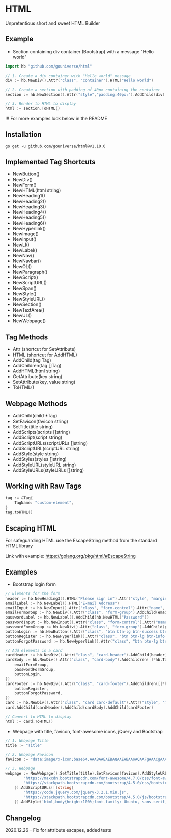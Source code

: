 # HTML

Unpretentious short and sweet HTML Builder

## Example

- Section containing div container (Bootstrap) with a message "Hello world"

```go
import hb "github.com/gouniverse/html"
	
// 1. Create a div container with "Hello world" message
div := hb.NewDiv().Attr("class", "container").HTML("Hello world")

// 2. Create a section with padding of 40px containing the container
section := hb.NewSection().Attr("style","padding:40px;").AddChild(div)

// 3. Render to HTML to display
html := section.ToHTML()
```

!!! For more examples look below in the README

## Installation

```ssh
go get -u github.com/gouniverse/html@v1.10.0
```

## Implemented Tag Shortcuts

- NewButton()
- NewDiv()
- NewForm()
- NewHTML(html string)
- NewHeading1()
- NewHeading2()
- NewHeading3()
- NewHeading4()
- NewHeading5()
- NewHeading6()
- NewHyperlink()
- NewImage()
- NewInput()
- NewLI()
- NewLabel()
- NewNav()
- NewNavbar()
- NewOL()
- NewParagraph()
- NewScript()
- NewScriptURL()
- NewSpan()
- NewStyle()
- NewStyleURL()
- NewSection()
- NewTextArea()
- NewUL()
- NewWebpage()

## Tag Methods

- Attr (shortcut for SetAttribute)
- HTML (shortcut for AddHTML)
- AddChild(tag Tag)
- AddChildren(tag []Tag)
- AddHTML(html string)
- GetAttribute(key string)
- SetAttribute(key, value string)
- ToHTML()

## Webpage Methods
- AddChild(child *Tag)
- SetFavicon(favicon string)
- SetTitle(title string)
- AddScripts(scripts []string)
- AddScript(script string)
- AddScriptURLs(scriptURLs []string)
- AddScriptURL(scriptURL string)
- AddStyle(style string)
- AddStyles(styles []string)
- AddStyleURL(styleURL string)
- AddStyleURLs(styleURLs []string)

## Working with Raw Tags

```go
tag := &Tag{
	TagName: "custom-element",
}
tag.toHTML()
```

## Escaping HTML
For safeguarding HTML use the EscapeString method from the standard HTML library

Link with example: https://golang.org/pkg/html/#EscapeString

## Examples

- Bootstrap login form

```go
// Elements for the form
header := hb.NewHeading3().HTML("Please sign in").Attr("style", "margin:0px;")
emailLabel := hb.NewLabel().HTML("E-mail Address")
emailInput := hb.NewInput().Attr("class", "form-control").Attr("name", "email").Attr("placeholder", "Enter e-mail address")
emailFormGroup := hb.NewDiv().Attr("class", "form-group").AddChild(emailLabel).AddChild(emailInput)
passwordLabel := hb.NewLabel().AddChild(hb.NewHTML("Password"))
passwordInput := hb.NewInput().Attr("class", "form-control").Attr("name", "password").Attr("type", "password").Attr("placeholder", "Enter password")
passwordFormGroup := hb.NewDiv().Attr("class", "form-group").AddChild(passwordLabel).AddChild(passwordInput)
buttonLogin := hb.NewButton().Attr("class", "btn btn-lg btn-success btn-block").HTML("Login")
buttonRegister := hb.NewHyperlink().Attr("class", "btn btn-lg btn-info float-left").HTML("Register").Attr("href", "auth/register")
buttonForgotPassword := hb.NewHyperlink().Attr("class", "btn btn-lg btn-warning float-right").HTML("Forgot password?").Attr("href", "auth/password-restore")

// Add elements in a card
cardHeader := hb.NewDiv().Attr("class", "card-header").AddChild(header)
cardBody := hb.NewDiv().Attr("class", "card-body").AddChildren([]*hb.Tag{
	emailFormGroup,
	passwordFormGroup,
	buttonLogin,
})
cardFooter := hb.NewDiv().Attr("class", "card-footer").AddChildren([]*hb.Tag{
	buttonRegister,
	buttonForgotPassword,
})
card := hb.NewDiv().Attr("class", "card card-default").Attr("style", "margin:0 auto;max-width: 360px;")
card.AddChild(cardHeader).AddChild(cardBody).AddChild(cardFooter)

// Convert to HTML to display
html := card.ToHTML()
```

- Webpage with title, favicon, font-awesome icons, jQuery and Bootstrap

```go
// 1. Webpage Title
title := "Title"

// 2. Webpage Favicon
favicon := "data:image/x-icon;base64,AAABAAEAEBAQAAEABAAoAQAAFgAAACgAAAAQAAAAIAAAAAEABAAAAAAAgAAAAAAAAAAAAAAAEAAAAAAAAABNTU0AVKH/AOPj4wDExMQAAAAAAAAAAAAAAAAAAAAAAAAAAAAAAAAAAAAAAAAAAAAAAAAAAAAAAAAAAAAAAAAAAAAAAAAAAAACIiAREQEREAIiIBERAREQAiIgIiICIiACIiAiIgIiIAMzMDMzAzMwAzMwMzMDMzACIiAiIgIiIAIiICIiAiIgAzMwMzMDMzADMzAzMwMzMAIiICIiAiIgAiIgIiICIiAAAAAAAAAAAAIiICIiAiIgAAAAAAAAAAAAAAAAAAAAAAAAAAAAAAAAAAAAAAAAAAAAAAAAAAAAAAAAAAAAAAAAAAAAAAAAAAAAAAAAAAAAAAAAAAAAAAAA"

// 3. Webpage
webpage := NewWebpage().SetTitle(title).SetFavicon(favicon).AddStyleURLs([]string{
		"https://maxcdn.bootstrapcdn.com/font-awesome/4.7.0/css/font-awesome.min.css",
		"https://stackpath.bootstrapcdn.com/bootstrap/4.5.0/css/bootstrap.min.css",
	}).AddScriptURLs([]string{
		"https://code.jquery.com/jquery-3.2.1.min.js",
		"https://stackpath.bootstrapcdn.com/bootstrap/4.5.0/js/bootstrap.bundle.min.js",
	}).AddStyle(`html,body{height:100%;font-family: Ubuntu, sans-serif;}`).AddChild(NewDiv().HTML("Hello"))
```

## Changelog
2020.12.26 - Fix for attribute escapes, added tests
